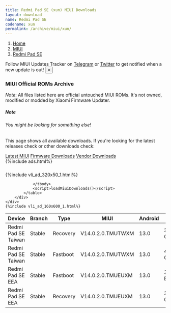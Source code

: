 ```yaml
---
title: Redmi Pad SE (xun) MIUI Downloads
layout: download
name: Redmi Pad SE
codename: xun
permalink: /archive/miui/xun/
---
```

<nav aria-label="breadcrumb">
    <ol class="breadcrumb">
        <li class="breadcrumb-item"><a href="/">Home</a></li>
        <li class="breadcrumb-item"><a href="/miui/">MIUI</a></li>
        <li class="breadcrumb-item active" aria-current="page"><a href="/miui/xun/">Redmi Pad SE</a></li>
    </ol>
</nav>
<div class="alert alert-primary alert-dismissible fade show" role="alert">
    Follow MIUI Updates Tracker on <a href="https://t.me/MIUIUpdatesTracker" class="alert-link">Telegram</a>
     or <a href="https://twitter.com/MiFwUpdater" class="alert-link">Twitter</a> to get notified when a new update is out!
    <button type="button" class="close" data-dismiss="alert" aria-label="Close">
        <span aria-hidden="true">&times;</span>
    </button>
</div>

### MIUI Official ROMs Archive
*Note*: All files listed here are official untouched MIUI ROMs. It's not owned, modified or modded by Xiaomi Firmware Updater.
<div class="card">
  <div class="card-body">
    <h5 class="card-title">Note</h5>
    <h6 class="card-subtitle mb-2 text-muted">You might be looking for something else!</h6>
    <p class="card-text">This page shows all available downloads.
     If you're looking for the latest releases check or other downloads check:</p>
    <a href="/miui/xun/" class="card-link">Latest MIUI</a>
    <a href="/firmware/xun/" class="card-link">Firmware Downloads</a>
    <a href="/vendor/xun/" class="card-link">Vendor Downloads</a>
  </div>
</div>
{%include ads.html%}
<div class="row justify-content-center">
    <div class="col-10">
        <div class="table-responsive-md" style="margin-top: 25px;">
            {%include vli_ad_320x50_1.html%}
            <table id="miui" class="display dt-responsive nowrap compact table table-striped table-hover table-sm">
                <thead class="thead-dark">
                    <tr>
                        <th data-ref="device">Device</th>
                        <th data-ref="branch">Branch</th>
                        <th data-ref="type">Type</th>
                        <th data-ref="miui">MIUI</th>
                        <th data-ref="android">Android</th>
                        <th data-ref="size">Size</th>
                        <th data-ref="size">Date</th>
                        <th data-ref="link">Link</th>
                    </tr>
                </thead>
                <tbody>
                <tr><td>Redmi Pad SE Taiwan</td><td>Stable</td><td>Recovery</td><td>V14.0.2.0.TMUTWXM</td><td>13.0</td><td>3.8 GB</td><td>2023-08-28</td><td><a href="/miui/xun/stable/V14.0.2.0.TMUTWXM/">Download</a></td></tr>
<tr><td>Redmi Pad SE Taiwan</td><td>Stable</td><td>Fastboot</td><td>V14.0.2.0.TMUTWXM</td><td>13.0</td><td>4.3 GB</td><td>2023-08-21</td><td><a href="/miui/xun/stable/V14.0.2.0.TMUTWXM/">Download</a></td></tr>
<tr><td>Redmi Pad SE EEA</td><td>Stable</td><td>Fastboot</td><td>V14.0.2.0.TMUEUXM</td><td>13.0</td><td>367 Bytes</td><td>2023-08-11</td><td><a href="/miui/xun/stable/V14.0.2.0.TMUEUXM/">Download</a></td></tr>
<tr><td>Redmi Pad SE EEA</td><td>Stable</td><td>Recovery</td><td>V14.0.2.0.TMUEUXM</td><td>13.0</td><td>3.9 GB</td><td>None</td><td><a href="/miui/xun/stable/V14.0.2.0.TMUEUXM/">Download</a></td></tr>

                </tbody>
                <script>loadMiuiDownloads()</script>
            </table>
        </div>
    </div>
    {%include vli_ad_160x600_1.html%}
</div>
